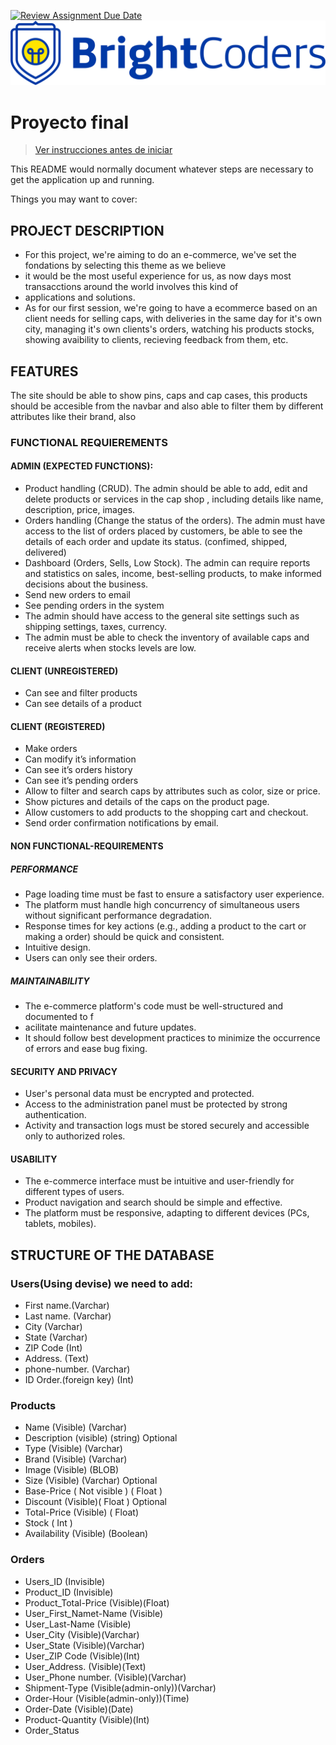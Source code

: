 [![Review Assignment Due Date](https://classroom.github.com/assets/deadline-readme-button-24ddc0f5d75046c5622901739e7c5dd533143b0c8e959d652212380cedb1ea36.svg)](https://classroom.github.com/a/N1mlEqB1)
![BrightCoders Logo](img/logo.png)

# Proyecto final

> [Ver instrucciones antes de iniciar](./instructions/instructions.md)

This README would normally document whatever steps are necessary to get the application up and running.

Things you may want to cover:

## PROJECT DESCRIPTION
- For this project, we're aiming to do an e-commerce, we've set the fondations by selecting this theme as we believe
- it would be the most useful experience for us, as now days most transacctions around the world involves this kind of
- applications and solutions.
- As for our first session, we're going to have a ecommerce based on an client needs for selling caps, with deliveries in the same day for it's own city, managing it's own clients's orders, watching his products stocks, showing avaibility to clients, recieving feedback from them, etc.

## FEATURES
The site should be able to show pins, caps and cap cases, this products should be accesible from the navbar and also able to filter them by different attributes like their brand, also

### FUNCTIONAL REQUIEREMENTS
#### ADMIN (EXPECTED FUNCTIONS):
- Product handling (CRUD). The admin should be able to add, edit and delete products or services in the cap shop , including details like name, description, price, images.
- Orders handling (Change the status of the orders). The admin must have access to the list of orders placed by customers, be able to see the details of each order and update its status. (confimed, shipped, delivered)
- Dashboard (Orders, Sells, Low Stock). The admin can require reports and statistics on sales, income, best-selling products, to make informed decisions about the business.
- Send new orders to email
- See pending orders in the system
- The admin should have access to the general site settings such as shipping settings, taxes, currency.
- The admin must be able to check the inventory of available caps and receive alerts when stocks levels are low.
#### CLIENT (UNREGISTERED)
- Can see and filter products
- Can see details of a product
#### CLIENT (REGISTERED)
- Make orders
- Can modify it’s information
- Can see it’s orders history
- Can see it’s pending orders
- Allow to filter and search caps by attributes such as color, size or price.
- Show pictures and details of the caps on the product page.
- Allow customers to add products to the shopping cart and checkout.
- Send order confirmation notifications by email.

#### NON FUNCTIONAL-REQUIREMENTS
##### PERFORMANCE
- Page loading time must be fast to ensure a satisfactory user experience.
- The platform must handle high concurrency of simultaneous users without significant performance degradation.
- Response times for key actions (e.g., adding a product to the cart or making a order) should be quick and consistent.
- Intuitive design.
- Users can only see their orders.
##### MAINTAINABILITY
- The e-commerce platform's code must be well-structured and documented to f
- acilitate maintenance and future updates.
- It should follow best development practices to minimize the occurrence of errors and ease bug fixing.

#### SECURITY AND PRIVACY
- User's personal data must be encrypted and protected.
- Access to the administration panel must be protected by strong authentication.
- Activity and transaction logs must be stored securely and accessible only to authorized roles.
#### USABILITY
- The e-commerce interface must be intuitive and user-friendly for different types of users.
- Product navigation and search should be simple and effective.
- The platform must be responsive, adapting to different devices (PCs, tablets, mobiles).

## STRUCTURE OF THE DATABASE

### Users(Using devise) we need to add:
- First name.(Varchar)
- Last name. (Varchar)
- City  (Varchar)
- State (Varchar)
- ZIP Code (Int)
- Address. (Text)
- phone-number. (Varchar)
- ID Order.(foreign key) (Int)

### Products
- Name (Visible) (Varchar) 
- Description (visible) (string) Optional
- Type (Visible) (Varchar)
- Brand (Visible) (Varchar)
- Image (Visible) (BLOB)
- Size (Visible) (Varchar) Optional
- Base-Price ( Not visible ) ( Float )
- Discount (Visible)( Float ) Optional
- Total-Price (Visible)  ( Float)
- Stock ( Int )  
- Availability (Visible) (Boolean)

### Orders
- Users_ID (Invisible)
- Product_ID (Invisible)
- Product_Total-Price (Visible)(Float)
- User_First_Namet-Name (Visible)
- User_Last-Name (Visible)
- User_City  (Visible)(Varchar)
- User_State (Visible)(Varchar)
- User_ZIP Code (Visible)(Int)
- User_Address. (Visible)(Text)
- User_Phone number. (Visible)(Varchar)
- Shipment-Type (Visible(admin-only))(Varchar)
- Order-Hour (Visible(admin-only))(Time)
- Order-Date (Visible)(Date)
- Product-Quantity (Visible)(Int)
- Order_Status


